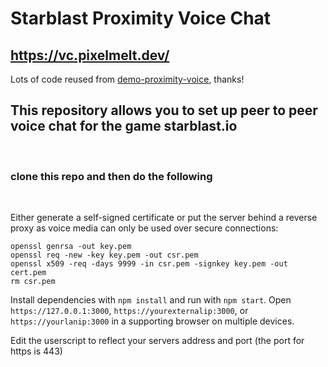 # Starblast Proximity Voice Chat
## https://vc.pixelmelt.dev/
Lots of code reused from [demo-proximity-voice](https://github.com/Meshiest/demo-proximity-voice), thanks!

## This repository allows you to set up peer to peer voice chat for the game starblast.io
<br>

### clone this repo and then do the following
<br>

Either generate a self-signed certificate or put the server behind a reverse proxy as voice media can only be used over secure connections:

    openssl genrsa -out key.pem
    openssl req -new -key key.pem -out csr.pem
    openssl x509 -req -days 9999 -in csr.pem -signkey key.pem -out cert.pem
    rm csr.pem

Install dependencies with `npm install` and run with `npm start`. Open `https://127.0.0.1:3000`, `https://yourexternalip:3000`, or `https://yourlanip:3000` in a supporting browser on multiple devices.

Edit the userscript to reflect your servers address and port (the port for https is 443)
